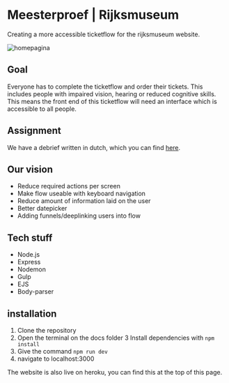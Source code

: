 # Meesterproef | Rijksmuseum
Creating a more accessible ticketflow for the rijksmuseum website.

![homepagina](https://user-images.githubusercontent.com/43436118/85109008-f4881000-b210-11ea-8924-f2e5904a3a6b.PNG)

## Goal
Everyone has to complete the ticketflow and order their tickets. This includes people with impaired vision, hearing or reduced cognitive skills.  This means the front end of this ticketflow will need an interface which is accessible to all people.

## Assignment
We have a debrief written in dutch, which you can find [here](https://docs.google.com/document/d/1qbECHzeHujOjh-6HYDP21BsywCdmTKIj2V3LmoKl5IE/edit?usp=sharing).

## Our vision
- Reduce required actions per screen
- Make flow useable with keyboard navigation
- Reduce amount of information laid on the user
- Better datepicker
- Adding funnels/deeplinking users into flow

## Tech stuff
- Node.js
- Express
- Nodemon
- Gulp
- EJS
- Body-parser

## installation
  1. Clone the repository
  2. Open the terminal on the docs folder
  3 Install dependencies with `npm install`
  3. Give the command `npm run dev`
  4. navigate to localhost:3000
  
  The website is also live on heroku, you can find this at the top of this page.

